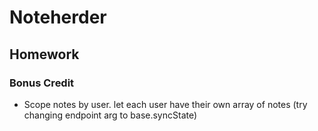 # Noteherder

## Homework

### Bonus Credit

* Scope notes by user. let each user have their own array of notes (try changing endpoint arg to base.syncState)
